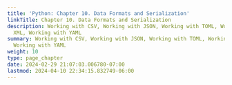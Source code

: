 ```yaml
---
title: 'Python: Chapter 10. Data Formats and Serialization'
linkTitle: Chapter 10. Data Formats and Serialization
description: Working with CSV, Working with JSON, Working with TOML, Working with
  XML, Working with YAML
summary: Working with CSV, Working with JSON, Working with TOML, Working with XML,
  Working with YAML
weight: 10
type: page_chapter
date: 2024-02-29 21:07:03.006780-07:00
lastmod: 2024-04-10 22:34:15.832749-06:00
---
```

